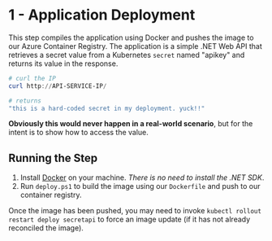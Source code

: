 # 1 - Application Deployment

This step compiles the application using Docker and pushes the image to our Azure Container Registry. The application is a simple .NET Web API that retrieves a secret value from a Kubernetes `secret` named "apikey" and returns its value in the response. 

```powershell
# curl the IP
curl http://API-SERVICE-IP/

# returns
"this is a hard-coded secret in my deployment. yuck!!"
```

**Obviously this would never happen in a real-world scenario**, but for the intent is to show how to access the value. 

## Running the Step

1. Install [Docker](https://docs.docker.com/engine/install/) on your machine. *There is no need to install the .NET SDK*.
2. Run `deploy.ps1` to build the image using our `Dockerfile` and push to our container registry.

Once the image has been pushed, you may need to invoke `kubectl rollout restart deploy secretapi` to force an image update (if it has not already reconciled the image).